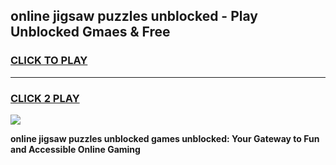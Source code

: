 
## online jigsaw puzzles unblocked - Play Unblocked Gmaes & Free
<h3>
<a href="https://news.freeplayer.one?title=online_jigsaw_puzzles_unblocked&ref=16F">CLICK TO PLAY</a></h3>
<hr>

<h3>
<a href="https://news.freeplayer.one?title=online_jigsaw_puzzles_unblocked&ref=16F">CLICK 2 PLAY</a>
  
</h3>

<a href="https://news.freeplayer.one?title=online_jigsaw_puzzles_unblocked&ref=16F/"><img src="https://clearcache.store/games.png"></a>


**online jigsaw puzzles unblocked games unblocked: Your Gateway to Fun and Accessible Online Gaming**

